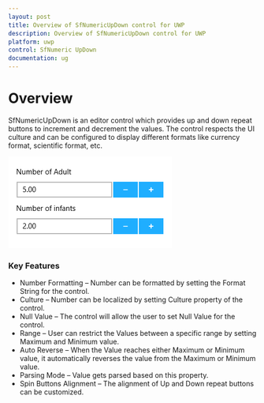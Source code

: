```yaml
---
layout: post
title: Overview of SfNumericUpDown control for UWP
description: Overview of SfNumericUpDown control for UWP
platform: uwp
control: SfNumeric UpDown
documentation: ug
---
```


# Overview

SfNumericUpDown is an editor control which provides up and down repeat buttons to increment and decrement the values. The control respects the UI culture and can be configured to display different formats like currency format, scientific format, etc.


![Sample view of NumericUpDown](Overview_images/Overview_img1.png)


### Key Features

* Number Formatting – Number can be formatted by setting the Format String for the control. 
* Culture – Number can be localized by setting Culture property of the control.
* Null Value – The control will allow the user to set Null Value for the control.
* Range – User can restrict the Values between a specific range by setting Maximum and Minimum value.
* Auto Reverse – When the Value reaches either Maximum or Minimum value, it automatically reverses the value from the Maximum or Minimum value.
* Parsing Mode – Value gets parsed based on this property.
* Spin Buttons Alignment – The alignment of Up and Down repeat buttons can be customized.
